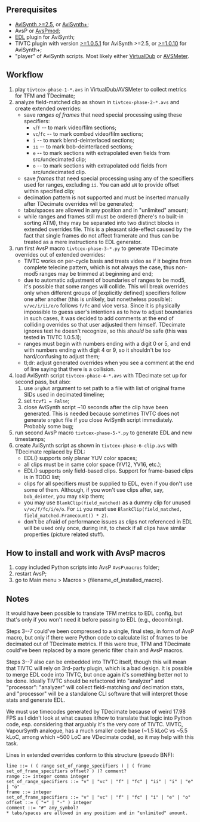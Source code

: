 ## Prerequisites
- [AviSynth >=2.5](https://sourceforge.net/projects/avisynth2/), or [AviSynth+](https://github.com/pinterf/AviSynthPlus/releases);
- AvsP or [AvsPmod](https://github.com/AvsPmod/AvsPmod/releases);
- [EDL](https://github.com/8day/avs-edl/releases) plugin for AviSynth;
- TIVTC plugin with version [>=1.0.5.1](https://github.com/8day/avs-tivtc/releases) for AviSynth >=2.5, or [>=1.0.10](https://github.com/pinterf/TIVTC/releases) for AviSynth+;
- "player" of AviSynth scripts. Most likely either [VirtualDub](https://sourceforge.net/projects/virtualdub/?source=directory) or [AVSMeter](https://forum.doom9.org/showthread.php?t=174797).


## Workflow
1. play `tivtcex-phase-1-*.avs` in VirtualDub/AVSMeter to collect metrics for TFM and TDecimate;
2. analyze field-matched clip as shown in `tivtcex-phase-2-*.avs` and create extended overrides:
	- save *ranges of frames* that need special processing using these specifiers:
		- `v`/`f` -- to mark video/film sections;
		- `vc`/`fc` -- to mark combed video/film sections;
		- `i` -- to mark blend-deinterlaced sections;
		- `ii` -- to mark bob-deinterlaced sections;
		- `e` -- to mark sections with extrapolated even fields from src/undecimated clip;
		- `o` -- to mark sections with extrapolated odd fields from src/undecimated clip.
	- save *frames* that need special processing using any of the specifiers used for ranges, excluding `ii`. You can add `±N` to provide offset within specified clip;
	- decimation pattern is not supported and must be inserted manually after TDecimate overrides will be generated;
	- tabs/spaces are allowed in any position and in "unlimited" amount;
	- while ranges and frames still must be ordered (there's no built-in sorting ATM), they may be separated into two distinct blocks in extended overrides file. This is a pleasant side-effect caused by the fact that single frames do not affect framerate and thus can be treated as a mere instructions to EDL generator.
3. run first AvsP macro `tivtcex-phase-3-*.py` to generate TDecimate overrides out of extended overrides:
	- TIVTC works on per-cycle basis and treats video as if it begins from complete telecine pattern, which is not always the case, thus non-mod5 ranges may be trimmed at beginning and end;
	- due to automatic adjustment of boundaries of ranges to be mod5, it's possible that some ranges will collide. This will break overrides only when different groups of [explicitly defined] specifiers follow one after another (this is unlikely, but nonetheless possible): `v/vc/i/ii/e/o` follows `f/fc` and vice versa. Since it is physically impossible to guess user's intentions as to how to adjust boundaries in such cases, it was decided to add comments at the end of colliding overrides so that user adjusted them himself. TDecimate ignores text he doesn't recognize, so this *should* be safe (this was tested in TIVTC 1.0.5.1);
	- ranges must begin with numbers ending with a digit 0 or 5, and end with numbers ending with digit 4 or 9, so it shouldn't be too hard/confusing to adjust them;
	- tl;dr: adjust generated overrides when you see a comment at the end of line saying that there is a collision.
4. load AviSynth script `tivtcex-phase-4-*.avs` with TDecimate set up for second pass, but also:
	1. use `orgOut` argument to set path to a file with list of original frame SIDs used in decimated timeline;
	2. set `tcvf1 = False`;
	3. close AviSynth script ~10 seconds after the clip have been generated. This is needed because sometimes TIVTC does not generate `orgOut` file if you close AviSynth script immediately. Probably some bug;
5. run second AvsP macro `tivtcex-phase-5-*.py` to generate EDL and new timestamps;
6. create AviSynth script as shown in `tivtcex-phase-6-clip.avs` with TDecimate replaced by EDL:
	- EDL() supports only planar YUV color spaces;
	- all clips must be in same color space (YV12, YV16, etc.);
	- EDL() supports only field-based clips. Support for frame-based clips is in TODO list;
	- clips for all specifiers must be supplied to EDL, even if you don't use some of them. Although, if you won't use clips after, say, `bob_deinter`, you may skip them;
	- you may use `BlankClip(field_matched)` as a dummy clip for unused `v/vc/f/fc/i/e/o`. For `ii` you must use `BlankClip(field_matched, field_matched.Framecount() * 2)`.
	- don't be afraid of performance issues as clips not referenced in EDL will be used only once, during init, to check if all clips have similar properties (picture related stuff).


## How to install and work with AvsP macros
1. copy included Python scripts into AvsP `AvsP\macros` folder;
2. restart AvsP;
3. go to Main menu > Macros > {filename_of_installed_macro}.


## Notes
It would have been possible to translate TFM metrics to EDL config, but that's only if you won't need it before passing to EDL (e.g., decombing).

Steps 3--7 could've been compressed to a single, final step, in form of AvsP macro, but only if there were Python code to calculate list of frames to be decimated out of TDecimate metrics. If this were true, TFM and TDecimate could've been replaced by a more generic filter chain and AvsP macros.

Steps 3--7 also can be embedded into TIVTC itself, though this will mean that TIVTC will rely on 3rd-party plugin, which is a bad design. It is possible to merge EDL code into TIVTC, but once again it's something better not to be done. Ideally TIVTC should be refactored into "analyzer" and "processor": "analyzer" will collect field-matching *and* decimation stats, and "processor" will be a standalone CLI software that will interpret those stats and generate EDL.

We must use timecodes generated by TDecimate because of weird 17.98 FPS as I didn't look at what causes it/how to translate that logic into Python code, esp. considering that arguably it's the very core of TIVTC. VIVTC, VapourSynth analogue, has a much smaller code base (~1.5 kLoC vs ~5.5 kLoC, among which ~500 LoC are VDecimate code), so it may help with this task.

Lines in extended overrides conform to this structure (pseudo BNF):
```
line ::= ( ( range set_of_range_specifiers ) | ( frame set_of_frame_specifiers offset? ) )? comment?
range ::= integer comma integer
set_of_range_specifiers ::= "v" | "vc" | "f" | "fc" | "ii" | "i" | "e" | "o"
frame ::= integer
set_of_frame_specifiers ::= "v" | "vc" | "f" | "fc" | "i" | "e" | "o"
offset ::= ( "+" | "-" ) integer
comment ::= "#" any_symbol?
* tabs/spaces are allowed in any position and in "unlimited" amount.
```
